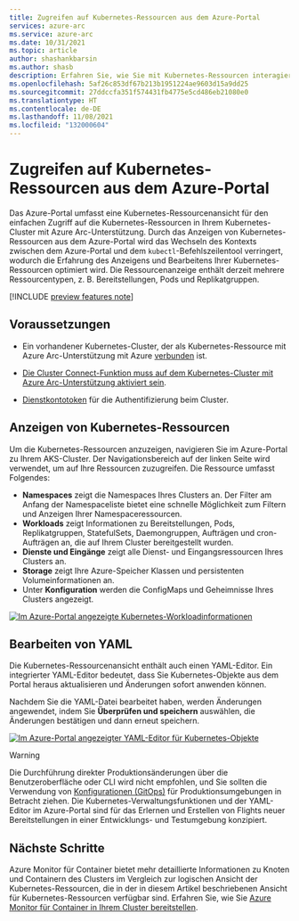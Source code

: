 ```yaml
---
title: Zugreifen auf Kubernetes-Ressourcen aus dem Azure-Portal
services: azure-arc
ms.service: azure-arc
ms.date: 10/31/2021
ms.topic: article
author: shashankbarsin
ms.author: shasb
description: Erfahren Sie, wie Sie mit Kubernetes-Ressourcen interagieren, um einen Kubernetes-Cluster mit Azure Arc-Unterstützung über das Azure-Portal zu verwalten.
ms.openlocfilehash: 5af26c853df67b213b1951224ae9603d15a9dd25
ms.sourcegitcommit: 27ddccfa351f574431fb4775e5cd486eb21080e0
ms.translationtype: HT
ms.contentlocale: de-DE
ms.lasthandoff: 11/08/2021
ms.locfileid: "132000604"
---
```

# <a name="access-kubernetes-resources-from-azure-portal"></a>Zugreifen auf Kubernetes-Ressourcen aus dem Azure-Portal

Das Azure-Portal umfasst eine Kubernetes-Ressourcenansicht für den einfachen Zugriff auf die Kubernetes-Ressourcen in Ihrem Kubernetes-Cluster mit Azure Arc-Unterstützung. Durch das Anzeigen von Kubernetes-Ressourcen aus dem Azure-Portal wird das Wechseln des Kontexts zwischen dem Azure-Portal und dem `kubectl`-Befehlszeilentool verringert, wodurch die Erfahrung des Anzeigens und Bearbeitens Ihrer Kubernetes-Ressourcen optimiert wird. Die Ressourcenanzeige enthält derzeit mehrere Ressourcentypen, z. B. Bereitstellungen, Pods und Replikatgruppen.

[!INCLUDE [preview features note](./includes/preview/preview-callout.md)]

## <a name="prerequisites"></a>Voraussetzungen

- Ein vorhandener Kubernetes-Cluster, der als Kubernetes-Ressource mit Azure Arc-Unterstützung mit Azure [verbunden](quickstart-connect-cluster.md) ist.

- [Die Cluster Connect-Funktion muss auf dem Kubernetes-Cluster mit Azure Arc-Unterstützung aktiviert sein](cluster-connect.md#enable-cluster-connect-feature).

- [Dienstkontotoken](cluster-connect.md#service-account-token-authentication-option) für die Authentifizierung beim Cluster.

## <a name="view-kubernetes-resources"></a>Anzeigen von Kubernetes-Ressourcen

Um die Kubernetes-Ressourcen anzuzeigen, navigieren Sie im Azure-Portal zu Ihrem AKS-Cluster. Der Navigationsbereich auf der linken Seite wird verwendet, um auf Ihre Ressourcen zuzugreifen. Die Ressource umfasst Folgendes:

- **Namespaces** zeigt die Namespaces Ihres Clusters an. Der Filter am Anfang der Namespaceliste bietet eine schnelle Möglichkeit zum Filtern und Anzeigen Ihrer Namespaceressourcen.
- **Workloads** zeigt Informationen zu Bereitstellungen, Pods, Replikatgruppen, StatefulSets, Daemongruppen, Aufträgen und cron-Aufträgen an, die auf Ihrem Cluster bereitgestellt wurden.
- **Dienste und Eingänge** zeigt alle Dienst- und Eingangsressourcen Ihres Clusters an.
- **Storage** zeigt Ihre Azure-Speicher Klassen und persistenten Volumeinformationen an.
- Unter **Konfiguration** werden die ConfigMaps und Geheimnisse Ihres Clusters angezeigt.

[ ![Im Azure-Portal angezeigte Kubernetes-Workloadinformationen](media/kubernetes-resource-view/workloads.png) ](media/kubernetes-resource-view/workloads.png#lightbox)

## <a name="edit-yaml"></a>Bearbeiten von YAML

Die Kubernetes-Ressourcenansicht enthält auch einen YAML-Editor. Ein integrierter YAML-Editor bedeutet, dass Sie Kubernetes-Objekte aus dem Portal heraus aktualisieren und Änderungen sofort anwenden können.

Nachdem Sie die YAML-Datei bearbeitet haben, werden Änderungen angewendet, indem Sie **Überprüfen und speichern** auswählen, die Änderungen bestätigen und dann erneut speichern.

[ ![Im Azure-Portal angezeigter YAML-Editor für Kubernetes-Objekte](media/kubernetes-resource-view/yaml-editor.png) ](media/kubernetes-resource-view/yaml-editor.png#lightbox)

>[!WARNING]
> Die Durchführung direkter Produktionsänderungen über die Benutzeroberfläche oder CLI wird nicht empfohlen, und Sie sollten die Verwendung von [Konfigurationen (GitOps)](tutorial-use-gitops-connected-cluster.md) für Produktionsumgebungen in Betracht ziehen. Die Kubernetes-Verwaltungsfunktionen und der YAML-Editor im Azure-Portal sind für das Erlernen und Erstellen von Flights neuer Bereitstellungen in einer Entwicklungs- und Testumgebung konzipiert.

## <a name="next-steps"></a>Nächste Schritte

Azure Monitor für Container bietet mehr detaillierte Informationen zu Knoten und Containern des Clusters im Vergleich zur logischen Ansicht der Kubernetes-Ressourcen, die in der in diesem Artikel beschriebenen Ansicht für Kubernetes-Ressourcen verfügbar sind. Erfahren Sie, wie Sie [Azure Monitor für Container in Ihrem Cluster bereitstellen](../../azure-monitor/containers/container-insights-enable-arc-enabled-clusters.md?toc=/azure/azure-arc/kubernetes/toc.json).